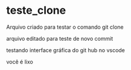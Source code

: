 # teste_clone
Arquivo criado para testar o comando git clone

arquivo editado para teste de novo commit

testando interface gráfica do git hub no vscode

você é lixo